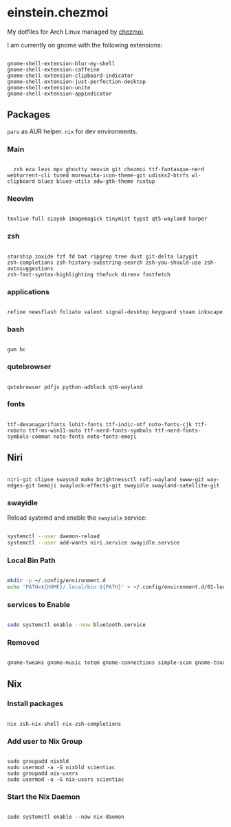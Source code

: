 # einstein.chezmoi

My dotfiles for Arch Linux managed by [chezmoi](https://www.chezmoi.io/).

I am currently on gnome with the following extensions:
```

gnome-shell-extension-blur-my-shell
gnome-shell-extension-caffeine
gnome-shell-extension-clipboard-indicator
gnome-shell-extension-just-perfection-desktop
gnome-shell-extension-unite
gnome-shell-extension-appindicator

```

## Packages
`paru` as AUR helper.
`nix` for dev environments.

### Main
```

  zsh eza less mpv ghostty neovim git chezmoi ttf-fantasque-nerd webtorrent-cli tuned morewaita-icon-theme-git udisks2-btrfs wl-clipboard bluez bluez-utils adw-gtk-theme rustup

```

### Neovim
```

texlive-full sioyek imagemagick tinymist typst qt5-wayland harper

```

### zsh
```

starship zoxide fzf fd bat ripgrep tree dust git-delta lazygit
zsh-completions zsh-history-substring-search zsh-you-should-use zsh-autosuggestions
zsh-fast-syntax-highlighting thefuck direnv fastfetch

```

### applications
```

refine newsflash foliate valent signal-desktop keyguard steam inkscape

```


### bash
```

gum bc

```

### qutebrowser
```

qutebrowser pdfjs python-adblock qt6-wayland

```

### fonts
```

ttf-devanagarifonts lohit-fonts ttf-indic-otf noto-fonts-cjk ttf-roboto ttf-ms-win11-auto ttf-nerd-fonts-symbols ttf-nerd-fonts-symbols-common noto-fonts noto-fonts-emoji

```

## Niri
```

niri-git clipse swayosd mako brightnessctl rofi-wayland swww-git way-edges-git bemoji swaylock-effects-git swayidle xwayland-satellite-git

```

### swayidle
Reload systemd and enable the `swayidle` service:
```zsh

systemctl --user daemon-reload
systemctl --user add-wants niri.service swayidle.service

```

### Local Bin Path
```zsh

mkdir -p ~/.config/environment.d
echo 'PATH=${HOME}/.local/bin:${PATH}' > ~/.config/environment.d/01-local-bin.conf

```


### services to Enable
```zsh

sudo systemctl enable --now bluetooth.service

```

### Removed
```zsh

gnome-tweaks gnome-music totem gnome-connections simple-scan gnome-tour

```

## Nix
### Install packages
```

nix zsh-nix-shell nix-zsh-completions

```

### Add user to Nix Group
```

sudo groupadd nixbld
sudo usermod -a -G nixbld scientiac
sudo groupadd nix-users
sudo usermod -a -G nix-users scientiac

```

### Start the Nix Daemon
```

sudo systemctl enable --now nix-daemon

```
